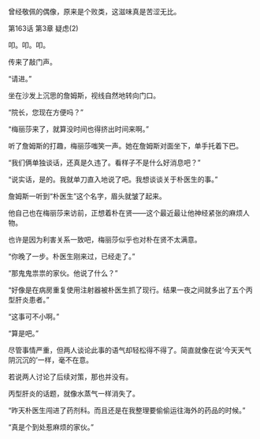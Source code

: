 曾经敬佩的偶像，原来是个败类，这滋味真是苦涩无比。

第163话 第3章 疑虑(2)

叩。叩。叩。

传来了敲门声。

“请进。”

坐在沙发上沉思的詹姆斯，视线自然地转向门口。

“院长，您现在方便吗？”

“梅丽莎来了，就算没时间也得挤出时间来啊。”

听了詹姆斯的打趣，梅丽莎嗤笑一声。她在詹姆斯对面坐下，单手托着下巴。

“我们俩单独谈话，还真是久违了。看样子不是什么好消息吧？”

“说实话，是的。我就单刀直入地说了吧。我想谈谈关于朴医生的事。”

詹姆斯一听到“朴医生”这个名字，眉头就皱了起来。

他自己也在梅丽莎来访前，正想着朴在贤——这个最近最让他神经紧张的麻烦人物。

也许是因为利害关系一致吧，梅丽莎似乎也对朴在贤不太满意。

“你晚了一步。朴医生刚来过，已经走了。”

“那鬼鬼祟祟的家伙。他说了什么？”

“好像是在病房重复使用注射器被朴医生抓了现行。结果一夜之间就多出了五个丙型肝炎患者。”

“这事可不小啊。”

“算是吧。”

尽管事情严重，但两人谈论此事的语气却轻松得不得了。简直就像在说‘今天天气阴沉沉的’一样，毫不在意。

若说两人讨论了后续对策，那也并没有。

丙型肝炎的话题，就像水蒸气一样消失了。

“昨天朴医生闯进了药剂科。而且还是在我整理要偷偷运往海外的药品的时候。”

“真是个到处惹麻烦的家伙。”